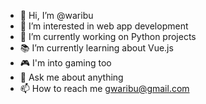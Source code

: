 - 👋 Hi, I’m @waribu
- 👀 I’m interested in web app development
- 🐍 I’m currently working on Python projects
- 📚 I’m currently learning about Vue.js
- 🎮 I'm into gaming too
- 💬 Ask me about anything
- 📫 How to reach me gwaribu@gmail.com

<!---
waribu/waribu is a ✨ special ✨ repository because its `README.md` (this file) appears on your GitHub profile.
You can click the Preview link to take a look at your changes.
--->
